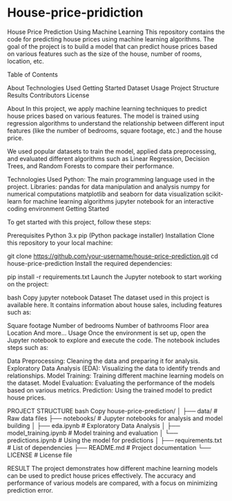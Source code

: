 # House-price-pridiction
House Price Prediction Using Machine Learning
This repository contains the code for predicting house prices using machine learning algorithms. The goal of the project is to build a model that can predict house prices based on various features such as the size of the house, number of rooms, location, etc.

Table of Contents

About
Technologies Used
Getting Started
Dataset
Usage
Project Structure
Results
Contributors
License


About
In this project, we apply machine learning techniques to predict house prices based on various features. The model is trained using regression algorithms to understand the relationship between different input features (like the number of bedrooms, square footage, etc.) and the house price.

We used popular datasets to train the model, applied data preprocessing, and evaluated different algorithms such as Linear Regression, Decision Trees, and Random Forests to compare their performance.

Technologies Used
Python: The main programming language used in the project.
Libraries:
pandas for data manipulation and analysis
numpy for numerical computations
matplotlib and seaborn for data visualization
scikit-learn for machine learning algorithms
jupyter notebook for an interactive coding environment
Getting Started

To get started with this project, follow these steps:

Prerequisites
Python 3.x
pip (Python package installer)
Installation
Clone this repository to your local machine:


git clone https://github.com/your-username/house-price-prediction.git
cd house-price-prediction
Install the required dependencies:


pip install -r requirements.txt
Launch the Jupyter notebook to start working on the project:

bash
Copy
jupyter notebook
Dataset
The dataset used in this project is available here. It contains information about house sales, including features such as:

Square footage
Number of bedrooms
Number of bathrooms
Floor area
Location
And more...
Usage
Once the environment is set up, open the Jupyter notebook to explore and execute the code. The notebook includes steps such as:

Data Preprocessing: Cleaning the data and preparing it for analysis.
Exploratory Data Analysis (EDA): Visualizing the data to identify trends and relationships.
Model Training: Training different machine learning models on the dataset.
Model Evaluation: Evaluating the performance of the models based on various metrics.
Prediction: Using the trained model to predict house prices.

PROJECT STRUCTURE
bash
Copy
house-price-prediction/
│
├── data/               # Raw data files
├── notebooks/          # Jupyter notebooks for analysis and model building
│   ├── eda.ipynb       # Exploratory Data Analysis
│   ├── model_training.ipynb  # Model training and evaluation
│   └── predictions.ipynb  # Using the model for predictions
│
├── requirements.txt    # List of dependencies
├── README.md           # Project documentation
└── LICENSE             # License file

RESULT
The project demonstrates how different machine learning models can be used to predict house prices effectively. The accuracy and performance of various models are compared, with a focus on minimizing prediction error.
